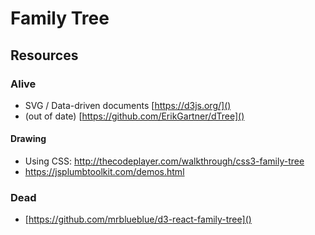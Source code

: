# Family Tree


## Resources

### Alive

* SVG / Data-driven documents [https://d3js.org/]()
* (out of date) [https://github.com/ErikGartner/dTree]()

#### Drawing

* Using CSS: http://thecodeplayer.com/walkthrough/css3-family-tree
* https://jsplumbtoolkit.com/demos.html

### Dead

* [https://github.com/mrblueblue/d3-react-family-tree]()


